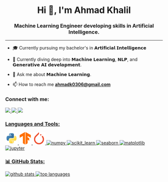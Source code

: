 <div align="center">

# Hi 👋, I'm Ahmad Khalil

### Machine Learning Engineer developing skills in Artificial Intelligence.

---

</div>


- 🎓 Currently pursuing my bachelor's in 𝗔𝗿𝘁𝗶𝗳𝗶𝗰𝗶𝗮𝗹 𝗜𝗻𝘁𝗲𝗹𝗹𝗶𝗴𝗲𝗻𝗰𝗲
- 🌱 Currently diving deep into 𝗠𝗮𝗰𝗵𝗶𝗻𝗲 𝗟𝗲𝗮𝗿𝗻𝗶𝗻𝗴, 𝗡𝗟𝗣, and 𝗚𝗲𝗻𝗲𝗿𝗮𝘁𝗶𝘃𝗲 𝗔𝗜 𝗱𝗲𝘃𝗲𝗹𝗼𝗽𝗺𝗲𝗻𝘁.  




  
- 💬 Ask me about 𝗠𝗮𝗰𝗵𝗶𝗻𝗲 𝗟𝗲𝗮𝗿𝗻𝗶𝗻𝗴.
- 📫 How to reach me **[ahmadk0306@gmail.com](mailto:ahmadk0306@gmail.com)**




### Connect with me:
<p align="left">
  <a href="https://twitter.com/ahmadkhalil_03" target="_blank">
    <img src="https://img.icons8.com/color/48/000000/twitter.png"/>
  </a>
  <a href="https://linkedin.com/in/ahmadkhalil03" target="_blank">
    <img src="https://img.icons8.com/color/48/000000/linkedin.png"/>
  </a>
  <a href="https://instagram.com/ahmadkhalil.03" target="_blank">
    <img src="https://img.icons8.com/color/48/000000/instagram-new.png"/>

</p>


### Languages and Tools:
<p align="left">
  <img src="https://raw.githubusercontent.com/devicons/devicon/master/icons/python/python-original.svg" alt="python" width="40" height="40"/>
<!-- ML Frameworks -->
  <img src="https://raw.githubusercontent.com/devicons/devicon/master/icons/tensorflow/tensorflow-original.svg" alt="tensorflow" width="40" height="40"/>
  <img src="https://raw.githubusercontent.com/devicons/devicon/master/icons/pytorch/pytorch-original.svg" alt="pytorch" width="40" height="40"/>
   <!-- Data Science & Tools -->
  <img src="https://upload.wikimedia.org/wikipedia/commons/3/31/NumPy_logo_2020.svg" alt="numpy" width="40" height="40"/>
  <img src="https://upload.wikimedia.org/2023/04/Scikit_learn_logo_small.svg" alt="scikit_learn" width="40" height="40"/>
  <img src="https://seaborn.pydata.org/_static/logo-wide-lightbg.svg" alt="seaborn" width="40" height="40"/>
  <img src="https://upload.wikimedia.org/commons/8/84/Matplotlib_icon.svg" alt="matplotlib" width="40" height="40"/>
  <img src="https://raw.githubusercontent.com/jupyter/design/main/logos/Notebooks/logo-notebook.svg" alt="jupyter" width="40" height="40"/>
</p>

### 📊 GitHub Stats:
<p align="left">
  <img src="https://github-readme-stats.vercel.app/api?username=yourusername&show_icons=true&theme=tokyonight" alt="github stats" />
  <img src="https://github-readme-stats.vercel.app/api/top-langs/?username=yourusername&layout=compact&theme=tokyonight" alt="top languages" />
</p>

